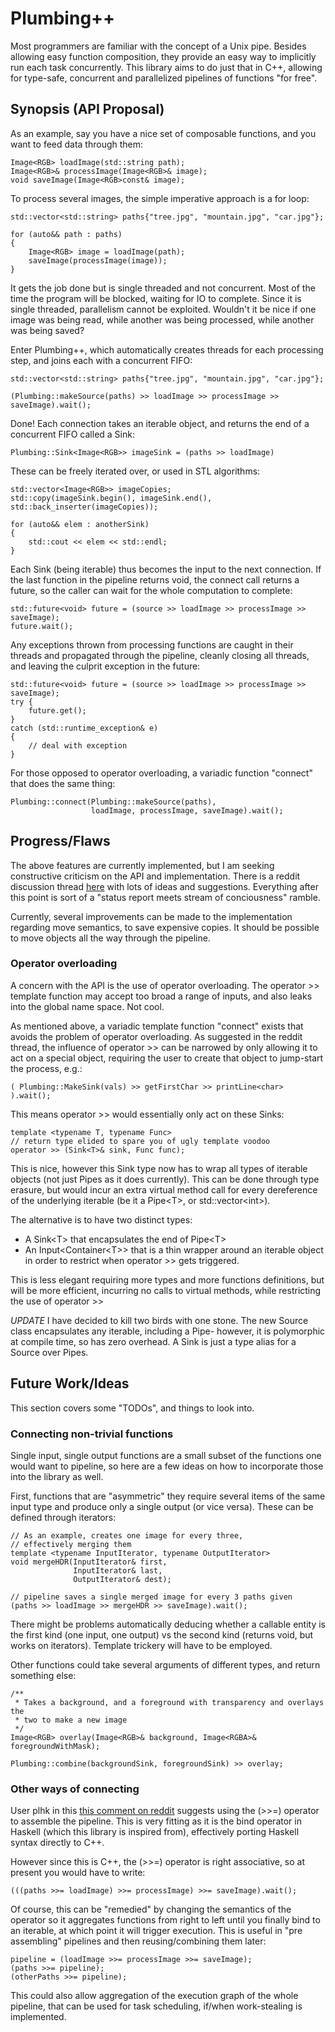 # Plumbing++

Most programmers are familiar with the concept of a Unix pipe. Besides allowing
easy function composition, they provide an easy way to implicitly run each task
concurrently.  This library aims to do just that in C++, allowing for
type-safe, concurrent and parallelized pipelines of functions "for free".

## Synopsis (API Proposal)

As an example, say you have a nice set of composable functions, and you want to
feed data through them:

    Image<RGB> loadImage(std::string path);
    Image<RGB>& processImage(Image<RGB>& image);
    void saveImage(Image<RGB>const& image);

To process several images, the simple imperative approach is a for loop:

    std::vector<std::string> paths{"tree.jpg", "mountain.jpg", "car.jpg"};

    for (auto&& path : paths)
    {
        Image<RGB> image = loadImage(path);
        saveImage(processImage(image));
    }

It gets the job done but is single threaded and not concurrent. Most of the time
the program will be blocked, waiting for IO to complete. Since it is single
threaded, parallelism cannot be exploited. Wouldn't it be nice if one image was
being read, while another was being processed, while another was being saved?

Enter Plumbing++, which automatically creates threads for each processing step,
and joins each with a concurrent FIFO:

    
    std::vector<std::string> paths{"tree.jpg", "mountain.jpg", "car.jpg"};

    (Plumbing::makeSource(paths) >> loadImage >> processImage >> saveImage).wait();

Done! Each connection takes an iterable object, and returns the end of a
concurrent FIFO called a Sink:

    Plumbing::Sink<Image<RGB>> imageSink = (paths >> loadImage)

These can be freely iterated over, or used in STL algorithms:

    std::vector<Image<RGB>> imageCopies;
    std::copy(imageSink.begin(), imageSink.end(), std::back_inserter(imageCopies));

    for (auto&& elem : anotherSink)
    {
        std::cout << elem << std::endl;
    }

Each Sink (being iterable) thus becomes the input to the next
connection. If the last function in the pipeline returns void, the connect call
returns a future, so the caller can wait for the whole computation to complete:

    std::future<void> future = (source >> loadImage >> processImage >> saveImage);
    future.wait();

Any exceptions thrown from processing functions are caught in their threads and
propagated through the pipeline, cleanly closing all threads, and leaving the
culprit exception in the future:

    std::future<void> future = (source >> loadImage >> processImage >> saveImage);
    try {
        future.get();
    }
    catch (std::runtime_exception& e)
    {
        // deal with exception
    }

For those opposed to operator overloading, a variadic function "connect" that does the same thing:

    Plumbing::connect(Plumbing::makeSource(paths),
                      loadImage, processImage, saveImage).wait();


## Progress/Flaws

The above features are currently implemented, but I am seeking constructive
criticism on the API and implementation. There is a reddit discussion thread
[here](http://www.reddit.com/r/programming/comments/14hgne/plumbing_small_library_that_automatically_makes/)
with lots of ideas and suggestions. Everything after this point is sort of a
"status report meets stream of conciousness" ramble.

Currently, several improvements can be made to the implementation regarding move
semantics, to save expensive copies.  It should be possible to move objects all
the way through the pipeline.

### Operator overloading

A concern with the API is the use of operator overloading. The operator &gt;&gt;
template function may accept too broad a range of inputs, and also leaks into
the global name space. Not cool.

As mentioned above, a variadic template function "connect" exists that avoids the problem of
operator overloading. As suggested in the reddit thread, the influence of operator &gt;&gt;
can be narrowed by only allowing it to act on a special object, requiring the user to create
that object to jump-start the process, e.g.:

    ( Plumbing::MakeSink(vals) >> getFirstChar >> printLine<char> ).wait();

This means operator &gt;&gt; would essentially only act on these Sinks:

    template <typename T, typename Func>
    // return type elided to spare you of ugly template voodoo
    operator >> (Sink<T>& sink, Func func);

This is nice, however this Sink type now has to wrap all types of iterable
objects (not just Pipes as it does currently). This can be done through type
erasure, but would incur an extra virtual method call for every dereference of
the underlying iterable (be it a Pipe&lt;T&gt;, or std::vector&lt;int&gt;).

The alternative is to have two distinct types:
 * A Sink&lt;T&gt; that encapsulates the end of Pipe&lt;T&gt;
 * An Input&lt;Container&lt;T&gt;&gt; that is a thin wrapper around an iterable
   object in order to restrict when operator &gt;&gt; gets triggered.

This is less elegant requiring more types and more functions definitions, but
will be more efficient, incurring no calls to virtual methods, while restricting
the use of operator &gt;&gt;

*UPDATE* I have decided to kill two birds with one stone. The new Source class
encapsulates any iterable, including a Pipe- however, it is polymorphic at
compile time, so has zero overhead. A Sink is just a type alias for a Source
over Pipes.

## Future Work/Ideas

This section covers some "TODOs", and things to look into.

### Connecting non-trivial functions

Single input, single output functions are a small subset of the functions one
would want to pipeline, so here are a few ideas on how to incorporate those into
the library as well.

First, functions that are "asymmetric" they require several items of the same
input type and produce only a single output (or vice versa). These can be defined
through iterators:

    // As an example, creates one image for every three,
    // effectively merging them
    template <typename InputIterator, typename OutputIterator>
    void mergeHDR(InputIterator& first,
                  InputIterator& last,
                  OutputIterator& dest);

    // pipeline saves a single merged image for every 3 paths given
    (paths >> loadImage >> mergeHDR >> saveImage).wait();

There might be problems automatically deducing whether a callable entity is the
first kind (one input, one output) vs the second kind (returns void, but works
on iterators). Template trickery will have to be employed.

Other functions could take several arguments of different types, and return
something else:

    /**
     * Takes a background, and a foreground with transparency and overlays the
     * two to make a new image
     */
    Image<RGB> overlay(Image<RGB>& background, Image<RGBA>& foregroundWithMask);

    Plumbing::combine(backgroundSink, foregroundSink) >> overlay;

### Other ways of connecting

User plhk in this [this comment on
reddit](http://www.reddit.com/r/programming/comments/14hgne/plumbing_small_library_that_automatically_makes/c7dp7x9)
suggests using the (&gt;&gt;=) operator to assemble the pipeline. This is very
fitting as it is the bind operator in Haskell (which this library is inspired
from), effectively porting Haskell syntax directly to C++. 

However since this is C++, the (&gt;&gt;=) operator is right associative, so at
present you would have to write:

    (((paths >>= loadImage) >>= processImage) >>= saveImage).wait();

Of course, this can be "remedied" by changing the semantics of the operator so
it aggregates functions from right to left until you finally bind to an
iterable, at which point it will trigger execution. This is useful in
"pre assembling" pipelines and then reusing/combining them later:

    pipeline = (loadImage >>= processImage >>= saveImage);
    (paths >>= pipeline);
    (otherPaths >>= pipeline);

This could also allow aggregation of the execution graph of the whole pipeline,
that can be used for task scheduling, if/when work-stealing is implemented.
